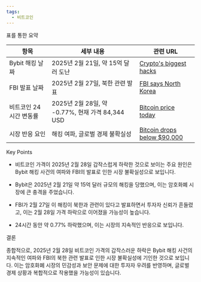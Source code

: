 ```yaml
---
tags:
  - 비트코인
---
```



표를 통한 요약

|항목|세부 내용|관련 URL|
|---|---|---|
|Bybit 해킹 날짜|2025년 2월 21일, 약 15억 달러 도난|[Crypto's biggest hacks](https://www.reuters.com/technology/cybersecurity/cryptos-biggest-hacks-heists-after-15-billion-theft-bybit-2025-02-24/)|
|FBI 발표 날짜|2025년 2월 27일, 북한 관련 발표|[FBI says North Korea](https://www.reuters.com/technology/cybersecurity/fbi-says-north-korea-was-responsible-15-billion-bybit-hack-2025-02-27/)|
|비트코인 24시간 변동률|2025년 2월 28일, 약 -0.77%, 현재 가격 84,344 USD|[Bitcoin price today](https://coinmarketcap.com/currencies/bitcoin/)|
|시장 반응 요인|해킹 여파, 글로벌 경제 불확실성|[Bitcoin drops below $90,000](https://www.reuters.com/markets/currencies/bitcoin-falls-below-9000-first-time-month-ether-tumbles-2025-02-25/)|

Key Points

- 비트코인 가격이 2025년 2월 28일 갑작스럽게 하락한 것으로 보이는 주요 원인은 Bybit 해킹 사건의 여파와 FBI의 발표로 인한 시장 불확실성으로 보입니다.
    
- Bybit은 2025년 2월 21일 약 15억 달러 규모의 해킹을 당했으며, 이는 암호화폐 시장에 큰 충격을 주었습니다.
    
- FBI가 2월 27일 이 해킹이 북한과 관련이 있다고 발표하면서 투자자 신뢰가 흔들렸고, 이는 2월 28일 가격 하락으로 이어졌을 가능성이 높습니다.
    
- 24시간 동안 약 0.77% 하락했으며, 이는 시장의 지속적인 반응으로 보입니다.

결론

종합적으로, 2025년 2월 28일 비트코인 가격의 갑작스러운 하락은 Bybit 해킹 사건의 지속적인 여파와 FBI의 북한 관련 발표로 인한 시장 불확실성에 기인한 것으로 보입니다. 이는 암호화폐 시장의 민감성과 보안 문제에 대한 투자자 우려를 반영하며, 글로벌 경제 상황과 복합적으로 작용했을 가능성이 있습니다.